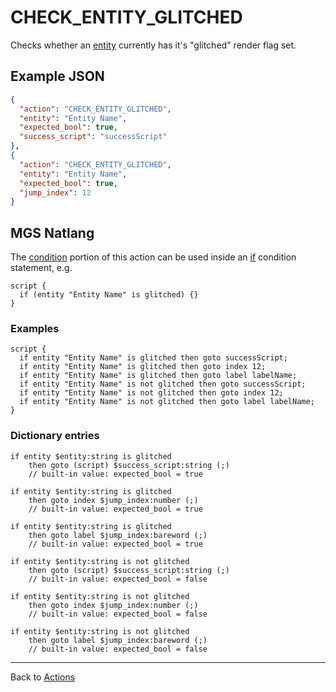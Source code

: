 # CHECK_ENTITY_GLITCHED

Checks whether an [entity](../entities) currently has it's "glitched" render flag set.

## Example JSON

```json
{
  "action": "CHECK_ENTITY_GLITCHED",
  "entity": "Entity Name",
  "expected_bool": true,
  "success_script": "successScript"
},
{
  "action": "CHECK_ENTITY_GLITCHED",
  "entity": "Entity Name",
  "expected_bool": true,
  "jump_index": 12
}
```

## MGS Natlang

The [condition](../actions/conditional_gotos) portion of this action can be used inside an [if](../mgs/advanced_syntax/if_and_else) condition statement, e.g.

```mgs
script {
  if (entity "Entity Name" is glitched) {}
}
```

### Examples

```mgs
script {
  if entity "Entity Name" is glitched then goto successScript;
  if entity "Entity Name" is glitched then goto index 12;
  if entity "Entity Name" is glitched then goto label labelName;
  if entity "Entity Name" is not glitched then goto successScript;
  if entity "Entity Name" is not glitched then goto index 12;
  if entity "Entity Name" is not glitched then goto label labelName;
}
```

### Dictionary entries

```
if entity $entity:string is glitched
    then goto (script) $success_script:string (;)
	// built-in value: expected_bool = true

if entity $entity:string is glitched
    then goto index $jump_index:number (;)
	// built-in value: expected_bool = true

if entity $entity:string is glitched
    then goto label $jump_index:bareword (;)
	// built-in value: expected_bool = true

if entity $entity:string is not glitched
    then goto (script) $success_script:string (;)
	// built-in value: expected_bool = false

if entity $entity:string is not glitched
    then goto index $jump_index:number (;)
	// built-in value: expected_bool = false

if entity $entity:string is not glitched
    then goto label $jump_index:bareword (;)
	// built-in value: expected_bool = false
```

---

Back to [Actions](../actions)
